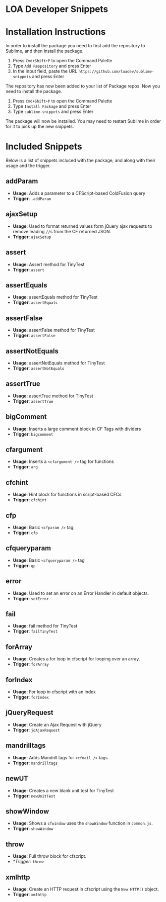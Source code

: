 LOA Developer Snippets
================

# Installation Instructions
In order to install the package you need to first add the repository to Sublime, and then install the package.

1. Press `Cmd+Shift+P` to open the Command Palette
1. Type `Add Respository` and press Enter
1. In the input field, paste the URL `https://github.com/loadev/sublime-snippets` and press Enter

The repository has now been added to your list of Package repos. Now you need to install the package.

1. Press `Cmd+Shift+P` to open the Command Palette
1. Type `Install Package` and press Enter
1. Type `sublime-snippets` and press Enter

The package will now be installed. You may need to restart Sublime in order for it to pick up the new snippets.

# Included Snippets

Below is a list of snippets incluced with the package, and along with their usage and the trigger.

## addParam
* **Usage**: Adds a parameter to a CFScript-based ColdFusion query
* **Trigger**: `.addParam`

## ajaxSetup
* **Usage**: Used to format returned values form jQuery ajax requests to remove leading `//`s from the CF returned JSON.
* **Trigger**: `ajaxSetup`

## assert
* **Usage**: Assert method for TinyTest
* **Trigger**: `assert`

## assertEquals
* **Usage**: assertEquals method for TinyTest
* **Trigger**: `assertEquals`

## assertFalse
* **Usage**: assertFalse method for TinyTest
* **Trigger**: `assertFalse`

## assertNotEquals
* **Usage**: assertNotEquals method for TinyTest
* **Trigger**: `assertNotEquals`

## assertTrue
* **Usage**: assertTrue method for TinyTest
* **Trigger**: `assertTrue`

## bigComment
* **Usage**: Inserts a large comment block in CF Tags with dividers
* **Trigger**: `bigcomment`

## cfargument
* **Usage**: Inserts a `<cfargument />` tag for functions
* **Trigger**: `arg`

## cfchint
* **Usage**: Hint block for functions in script-based CFCs
* **Trigger**: `cfchint`

## cfp
* **Usage**: Basic `<cfparam />` tag
* **Trigger**: `cfp`

## cfqueryparam
* **Usage**: Basic `<cfqueryparam />` tag
* **Trigger**: `qp`

## error
* **Usage**: Used to set an error on an Error Handler in default objects.
* **Trigger**: `setError`

## fail
* **Usage**: fail method for TinyTest
* **Trigger**: `failTinyTest`

## forArray
* **Usage**: Creates a for loop in cfscript for looping over an array.
* **Trigger**: `forArray`

## forIndex
* **Usage**: For loop in cfscript with an index
* **Trigger**: `forIndex`

## jQueryRequest
* **Usage**: Create an Ajax Request with jQuery
* **Trigger**: `jqAjaxRequest`

## mandrilltags
* **Usage**: Adds Mandrill tags for `<cfmail />` tags
* **Trigger**: `mandrilltags`

## newUT
* **Usage**: Creates a new blank unit test for TinyTest
* **Trigger**: `newUnitTest`

## showWindow
* **Usage**: Shows a `cfwindow` uses the `showWindow` function in `common.js`.
* **Trigger**: `showWindow`

## throw
* **Usage**: Full throw block for cfscript.
* **Trigger*: `throw`

## xmlhttp
* **Usage**: Create an HTTP request in cfscript using the `New HTTP()` object.
* **Trigger**: `xmlhttp`
